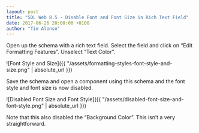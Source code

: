 ```yaml
---
layout: post
title: "SDL Web 8.5 - Disable Font and Font Size in Rich Text Field"
date: 2017-06-26 20:00:00 +0100
author: "Tim Alonso"
---
```


Open up the schema with a rich text field. Select the field and click on “Edit Formatting Features”. Unselect “Text Color”.

![Font Style and Size]({{ "/assets/formatting-styles-font-style-and-size.png" | absolute_url }})

Save the schema and open a component using this schema and the font style and font size is now disabled.

![Disabled Font Size and Font Style]({{ "/assets/disabled-font-size-and-font-style.png" | absolute_url }})

Note that this also disabled the “Background Color”. This isn’t a very straightforward.